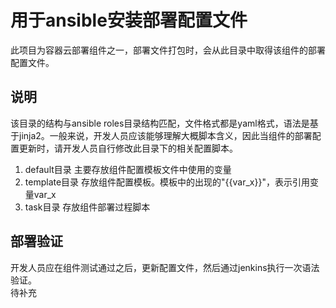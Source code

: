 # 用于ansible安装部署配置文件
此项目为容器云部署组件之一，部署文件打包时，会从此目录中取得该组件的部署配置文件。
## 说明
该目录的结构与ansible roles目录结构匹配，文件格式都是yaml格式，语法是基于jinja2。一般来说，开发人员应该能够理解大概脚本含义，因此当组件的部署配置更新时，请开发人员自行修改此目录下的相关配置脚本。  
1. default目录
主要存放组件配置模板文件中使用的变量
2. template目录
存放组件配置模板。模板中的出现的"{{var_x}}"，表示引用变量var_x
3. task目录
存放组件部署过程脚本  

## 部署验证
开发人员应在组件测试通过之后，更新配置文件，然后通过jenkins执行一次语法验证。  
待补充